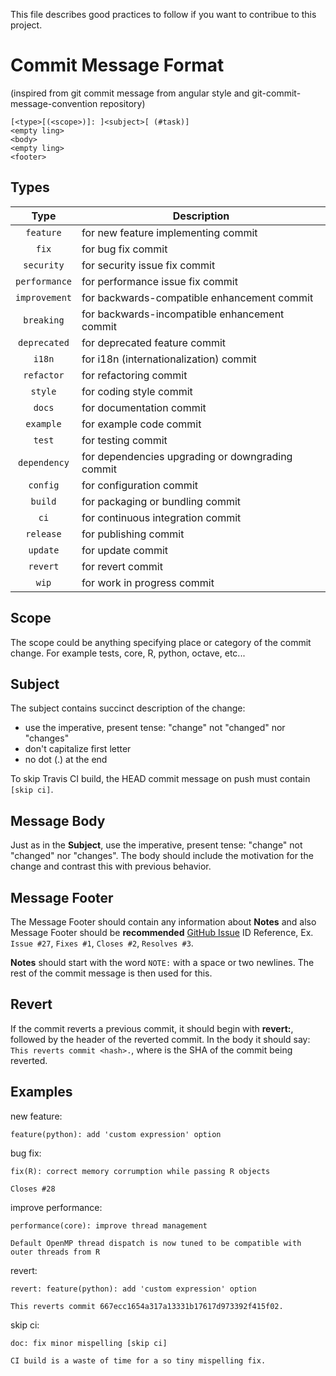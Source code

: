 This file describes good practices to follow if you want to contribue to this project.

# Commit Message Format
(inspired from git commit message from angular style and git-commit-message-convention repository)

```
[<type>[(<scope>)]: ]<subject>[ (#task)]
<empty ling>
<body>
<empty ling>
<footer>
```

## Types

| Type          | Description |
|:-------------:|-------------|
| `feature`     | for new feature implementing commit |
| `fix`         | for bug fix commit |
| `security`    | for security issue fix commit |
| `performance` | for performance issue fix commit |
| `improvement` | for backwards-compatible enhancement commit |
| `breaking`    | for backwards-incompatible enhancement commit |
| `deprecated`  | for deprecated feature commit |
| `i18n`        | for i18n (internationalization) commit |
| `refactor`    | for refactoring commit |
| `style`       | for coding style commit |
| `docs`        | for documentation commit |
| `example`     | for example code commit |
| `test`        | for testing commit |
| `dependency`  | for dependencies upgrading or downgrading commit |
| `config`      | for configuration commit |
| `build`       | for packaging or bundling commit |
| `ci`          | for continuous integration commit |
| `release`     | for publishing commit |
| `update`      | for update commit |
| `revert`      | for revert commit |
| `wip`         | for work in progress commit |

## Scope
The scope could be anything specifying place or category of the commit change.
For example tests, core, R, python, octave, etc...

## Subject
The subject contains succinct description of the change:

* use the imperative, present tense: "change" not "changed" nor "changes"
* don't capitalize first letter
* no dot (.) at the end

To skip Travis CI build, the HEAD commit message on push must contain `[skip ci]`.

## Message Body
Just as in the **Subject**, use the imperative, present tense: "change" not "changed" nor "changes". 
The body should include the motivation for the change and contrast this with previous behavior.

## Message Footer
The Message Footer should contain any information about **Notes** and also Message Footer 
should be **recommended** [GitHub Issue](https://github.com/features#issues) ID Reference, 
Ex. `Issue #27`, `Fixes #1`, `Closes #2`, `Resolves #3`.

**Notes** should start with the word `NOTE:` with a space or two newlines. 
The rest of the commit message is then used for this.


## Revert
If the commit reverts a previous commit, it should begin with **revert:**, 
followed by the header of the reverted commit. In the body it should say: 
`This reverts commit <hash>.`, where <hash> is the SHA of the commit being reverted.

## Examples

new feature:
```
feature(python): add 'custom expression' option
```

bug fix:
```
fix(R): correct memory corrumption while passing R objects

Closes #28
```

improve performance:
```
performance(core): improve thread management

Default OpenMP thread dispatch is now tuned to be compatible with outer threads from R 
```

revert:
```
revert: feature(python): add 'custom expression' option

This reverts commit 667ecc1654a317a13331b17617d973392f415f02.
```

skip ci:
```
doc: fix minor mispelling [skip ci]

CI build is a waste of time for a so tiny mispelling fix. 
```
